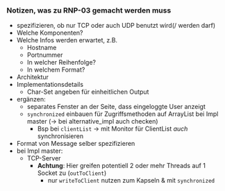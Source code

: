 ### Notizen, was zu RNP-03 gemacht werden muss

* spezifizieren, ob nur TCP oder auch UDP benutzt wird(/ werden darf)
* Welche Komponenten?
* Welche Infos werden erwartet, z.B.
  * Hostname
  * Portnummer
  * In welcher Reihenfolge?
  * In welchem Format?
* Architektur
* Implementationsdetails
  * Char-Set angeben für einheitlichen Output
* ergänzen:
  * separates Fenster an der Seite, dass eingeloggte User anzeigt
  * `synchronized` einbauen für Zugriffsmethoden auf ArrayList bei Impl master (-> bei alternative_impl auch checken)
    * Bsp bei `clientList` -> mit Monitor für ClientList _auch_ synchronisieren
* Format von Message selber spezifizieren
* bei Impl master:
  * TCP-Server
    * __Achtung__: Hier greifen potentiell 2 oder mehr Threads auf 1 Socket zu (`outToClient`)
      * nur `writeToClient` nutzen zum Kapseln & mit `synchronized`

